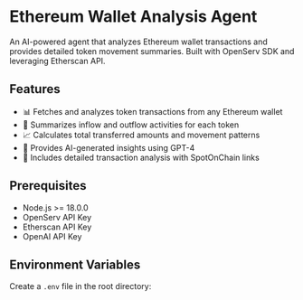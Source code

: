 # Ethereum Wallet Analysis Agent

An AI-powered agent that analyzes Ethereum wallet transactions and provides detailed token movement summaries. Built with OpenServ SDK and leveraging Etherscan API.

## Features

- 📊 Fetches and analyzes token transactions from any Ethereum wallet
- 💱 Summarizes inflow and outflow activities for each token
- 📈 Calculates total transferred amounts and movement patterns
- 🤖 Provides AI-generated insights using GPT-4
- 🔗 Includes detailed transaction analysis with SpotOnChain links

## Prerequisites

- Node.js >= 18.0.0
- OpenServ API Key
- Etherscan API Key
- OpenAI API Key

## Environment Variables

Create a `.env` file in the root directory:
